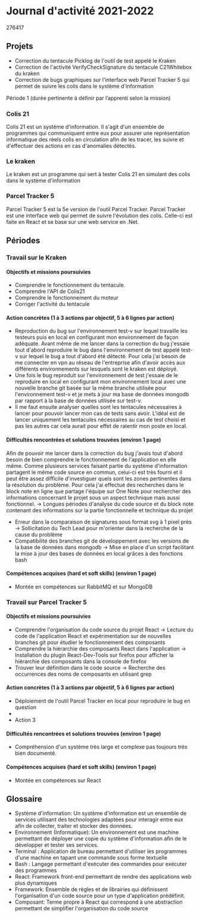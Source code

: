 # Journal d'activité 2021-2022
276417
## Projets

- Correction du tentacule Picklog de l'outil de test appelé le Kraken
- Correction de l'activité VerifyCheckSignature du tentacule C21Whitebox du kraken
- Correction de bugs graphiques sur l'interface web Parcel Tracker 5 qui permet de suivre les colis dans le système d'information

Période 1 (durée pertinente à déﬁnir par l’apprenti selon la mission)

### Colis 21
Colis 21 est un système d'information. Il s'agit d'un ensemble de programmes qui communiquent entre eux pour assurer une représentation informatique des réels colis en circulation afin de les tracer, les suivre et d'effectuer des actions en cas d'anomalies détectés.

### Le kraken
Le kraken est un programme qui sert à tester Colis 21 en simulant des colis dans le système d'information 

### Parcel Tracker 5
Parcel Tracker 5 est la 5e version de l'outil Parcel Tracker. Parcel Tracker est une interface web qui permet de suivre l'évolution des colis. Celle-ci est faite en React et se base sur une web service en .Net.

## Périodes

### Travail sur le Kraken

#### Objectifs et missions poursuivies
- Comprendre le fonctionnement du tentacule.
- Comprendre l'API de Colis21
- Comprendre le fonctionnement du moteur
- Corriger l'activité du tentacule

#### Action concrètes (1 à 3 actions par objectif, 5 à 6 lignes par action)
- Reproduction du bug sur l'environnement test-v sur lequel travaille les testeurs puis en local en configurant mon environnement de façon adéquate. Avant même de me lancer dans la correction du bug j'essaie tout d'abord reproduire le bug dans l'environnement de test appelé test-v sur lequel le bug a tout d'abord été détecté. Pour cela j'ai besoin de me connecter en vpn au réseau de l'entreprise afin d'avoir accès aux différents environnements sur lesquels sont le kraken est déployé.
- Une fois le bug reproduit sur l'environnement de test j'essaie de le reproduire en local en configurant mon environnement local avec une nouvelle branche git basée sur la même branche utilisée pour l'environnement test-v et je mets à jour ma base de données mongodb par rapport à la base de données utilisée sur test-v.
- Il me faut ensuite analyser quelles sont les tentacules nécessaires à lancer pour pouvoir lancer mon cas de tests sans avoir. L'idéal est de lancer uniquement les tentacules nécessaires au cas de test choisi et pas les autres car cela aurait pour effet de ralentir mon poste en local.

#### Difficultés rencontrées et solutions trouvées (environ 1 page)
Afin de pouvoir me lancer dans la correction du bug j'avais tout d'abord besoin de bien comprendre le fonctionnement de l'application en elle même. Comme plusieurs services faisant partie du système d'information partagent le même code source en commun, celui-ci est très fourni et il peut être assez difficile d'investiguer quels sont les zones pertinentes dans la résolution du problème. Pour cela j'ai effectué des recherches dans le block note en ligne que partage l'équipe sur One Note pour rechercher des informations concernant le projet sous un aspect technique mais aussi fonctionnel.
-> Longues périodes d'analyse du code source et du block note contenant des informations sur la partie fonctionnelle et technique du projet
- Erreur dans la comparaison de signatures sous format svg à 1 pixel près
-> Sollicitation du Tech Lead pour m'orienter dans la recherche de la cause du problème
- Compatibilité des branches git de développement avec les versions de la base de données dans mongodb
-> Mise en place d'un script facilitant la mise à jour des bases de données en local grâces à des fonctions bash

#### Compétences acquises (hard et soft skills) (environ 1 page)

- Montée en compétences sur RabbitMQ et sur MongoDB

### Travail sur Parcel Tracker 5

#### Objectifs et missions poursuivies
- Comprendre l'organisation du code source du projet React
-> Lecture du code de l'application React et expérimentation sur de nouvelles branches git pour étudier le fonctionnement des composants
- Comprendre la hiérarchie des composants React dans l'application
-> Installation du plugin React-Dev-Tools sur firefox pour afficher la hiérarchie des composants dans la console de firefox
- Trouver leur définition dans le code source
-> Recherche des occurrences des noms de composants en utilisant grep

#### Action concrètes (1 à 3 actions par objectif, 5 à 6 lignes par action)
- Déploiement de l'outil Parcel Tracker en local pour reproduire le bug en question
- 
- Action 3

#### Difficultés rencontrées et solutions trouvées (environ 1 page)
- Compréhension d'un système très large et complexe pas toujours très bien documenté.

#### Compétences acquises (hard et soft skills) (environ 1 page)
- Montée en compétences sur React

## Glossaire
- Système d'information: Un système d'information est un ensemble de services utilisant des technologies adaptées pour interagir entre eux afin de collecter, traiter et stocker des données.
- Environnement (Informatique): Un environnement est une machine permettant de déployer une copie du système d'information afin de le développer et tester ses services.
- Terminal : Application de bureau permettant d'utiliser les programmes d'une machine en tapant une commande sous forme textuelle
- Bash : Langage permettant d'exécuter des commandes pour exécuter des programmes
- React: Framework front-end permettant de rendre des applications web plus dynamiques
- Framework: Ensemble de règles et de librairies qui définissent l'organisation d'un code source pour un type d'application prédéfinit.
- Composant: Terme propre à React qui correspond à une abstraction permettant de simplifier l'organisation du code source
